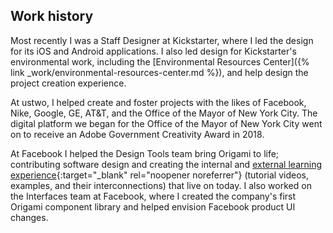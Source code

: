 ## Work history

Most recently I was a Staff Designer at Kickstarter, where I led the design for its iOS and Android applications. I also led design for Kickstarter's environmental work, including the [Environmental Resources Center]({% link _work/environmental-resources-center.md %}), and help design the project creation experience.

At ustwo, I helped create and foster projects with the likes of Facebook, Nike, Google, GE, AT&T, and the Office of the Mayor of New York City. The digital platform we began for the Office of the Mayor of New York City went on to receive an Adobe Government Creativity Award in 2018.

At Facebook I helped the Design Tools team bring Origami to life; contributing software design and creating the internal and [external learning experience](https://origami.design/tutorials){:target="_blank" rel="noopener noreferrer"} (tutorial videos, examples, and their interconnections) that live on today. I also worked on the Interfaces team at Facebook, where I created the company's first Origami component library and helped envision Facebook product UI changes.